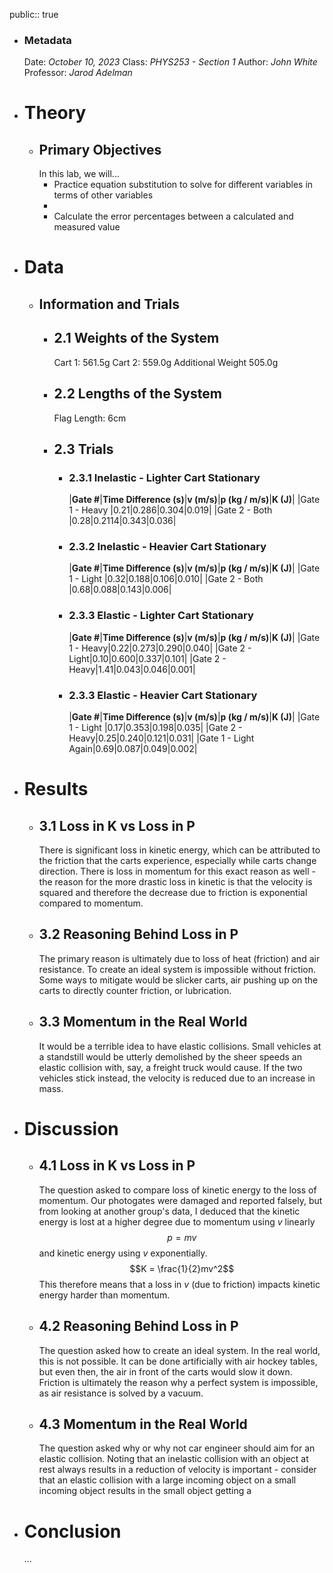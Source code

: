 public:: true

- ### Metadata
  Date: *October 10, 2023*
  Class: *PHYS253 - Section 1*
  Author: *John White*
  Professor: *Jarod Adelman*
- # Theory
	- ## Primary Objectives
	  In this lab, we will...
	  * Practice equation substitution to solve for different variables in terms of other variables
	  * 
	  * Calculate the error percentages between a calculated and measured value
- # Data
	- ## Information and Trials
		- ## 2.1 Weights of the System
		  Cart 1: 561.5g
		  Cart 2: 559.0g
		  Additional Weight 505.0g
		- ## 2.2 Lengths of the System
		  Flag Length: 6cm
		- ## 2.3 Trials
			- ### 2.3.1 Inelastic - Lighter Cart Stationary
			  |**Gate #**|**Time Difference (s)**|**v (m/s)**|**p (kg / m/s)**|**K (J)**|
			  |Gate 1 - Heavy |0.21|0.286|0.304|0.019|
			  |Gate 2 - Both |0.28|0.2114|0.343|0.036|
			- ### 2.3.2 Inelastic - Heavier Cart Stationary
			  |**Gate #**|**Time Difference (s)**|**v (m/s)**|**p (kg / m/s)**|**K (J)**|
			  |Gate 1 - Light |0.32|0.188|0.106|0.010|
			  |Gate 2 - Both |0.68|0.088|0.143|0.006|
			- ### 2.3.3 Elastic - Lighter Cart Stationary
			  |**Gate #**|**Time Difference (s)**|**v (m/s)**|**p (kg / m/s)**|**K (J)**|
			  |Gate 1 - Heavy|0.22|0.273|0.290|0.040|
			  |Gate 2 - Light|0.10|0.600|0.337|0.101|
			  |Gate 2 - Heavy|1.41|0.043|0.046|0.001|
			- ### 2.3.3 Elastic - Heavier Cart Stationary
			  |**Gate #**|**Time Difference (s)**|**v (m/s)**|**p (kg / m/s)**|**K (J)**|
			  |Gate 1 - Light |0.17|0.353|0.198|0.035|
			  |Gate 2 - Heavy|0.25|0.240|0.121|0.031|
			  |Gate 1 - Light Again|0.69|0.087|0.049|0.002|
- # Results
	- ## 3.1 Loss in K vs Loss in P
	  There is significant loss in kinetic energy, which can be attributed to the friction that the carts experience, especially while carts change direction. There is loss in momentum for this exact reason as well - the reason for the more drastic loss in kinetic is that the velocity is squared and therefore the decrease due to friction is exponential compared to momentum.
	- ## 3.2 Reasoning Behind Loss in P
	  The primary reason is ultimately due to loss of heat (friction) and air resistance. To create an ideal system is impossible without friction. Some ways to mitigate would be slicker carts, air pushing up on the carts to directly counter friction, or lubrication.
	- ## 3.3 Momentum in the Real World
	  It would be a terrible idea to have elastic collisions. Small vehicles at a standstill would be utterly demolished by the sheer speeds an elastic collision with, say, a freight truck would cause. If the two vehicles stick instead, the velocity is reduced due to an increase in mass.
- # Discussion
	- ## 4.1 Loss in K vs Loss in P
	  The question asked to compare loss of kinetic energy to the loss of momentum. Our photogates were damaged and reported falsely, but from looking at another group's data, I deduced that the kinetic energy is lost at a higher degree due to momentum using *v* linearly 
	  $$p = mv$$
	  and kinetic energy using *v* exponentially.
	  $$K = \frac{1}{2}mv^2$$
	  This therefore means that a loss in *v* (due to friction) impacts kinetic energy harder than momentum.
	- ## 4.2 Reasoning Behind Loss in P
	  The question asked how to create an ideal system. In the real world, this is not possible. It can be done artificially with air hockey tables, but even then, the air in front of the carts would slow it down. Friction is ultimately the reason why a perfect system is impossible, as air resistance is solved by a vacuum.
	- ## 4.3 Momentum in the Real World
	  The question asked why or why not car engineer should aim for an elastic collision. Noting that an inelastic collision with an object at rest always results in a reduction of velocity is important - consider that an elastic collision with a large incoming object on a small incoming object results in the small object getting a
- # Conclusion
  ...
